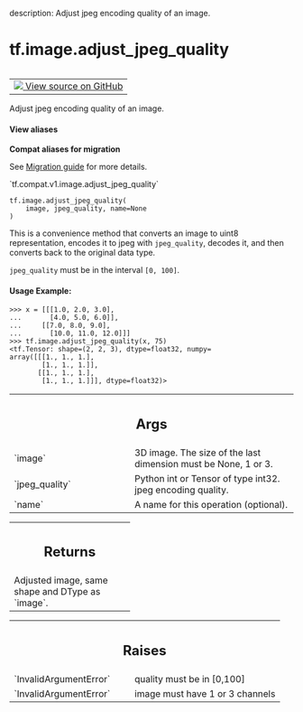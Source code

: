 description: Adjust jpeg encoding quality of an image.

<div itemscope itemtype="http://developers.google.com/ReferenceObject">
<meta itemprop="name" content="tf.image.adjust_jpeg_quality" />
<meta itemprop="path" content="Stable" />
</div>

# tf.image.adjust_jpeg_quality

<!-- Insert buttons and diff -->

<table class="tfo-notebook-buttons tfo-api nocontent" align="left">
<td>
  <a target="_blank" href="https://github.com/tensorflow/tensorflow/blob/r2.4/tensorflow/python/ops/image_ops_impl.py#L2638-L2686">
    <img src="https://www.tensorflow.org/images/GitHub-Mark-32px.png" />
    View source on GitHub
  </a>
</td>
</table>



Adjust jpeg encoding quality of an image.

<section class="expandable">
  <h4 class="showalways">View aliases</h4>
  <p>
<b>Compat aliases for migration</b>
<p>See
<a href="https://www.tensorflow.org/guide/migrate">Migration guide</a> for
more details.</p>
<p>`tf.compat.v1.image.adjust_jpeg_quality`</p>
</p>
</section>

<pre class="devsite-click-to-copy prettyprint lang-py tfo-signature-link">
<code>tf.image.adjust_jpeg_quality(
    image, jpeg_quality, name=None
)
</code></pre>



<!-- Placeholder for "Used in" -->

This is a convenience method that converts an image to uint8 representation,
encodes it to jpeg with `jpeg_quality`, decodes it, and then converts back
to the original data type.

`jpeg_quality` must be in the interval `[0, 100]`.

#### Usage Example:



```
>>> x = [[[1.0, 2.0, 3.0],
...       [4.0, 5.0, 6.0]],
...     [[7.0, 8.0, 9.0],
...       [10.0, 11.0, 12.0]]]
>>> tf.image.adjust_jpeg_quality(x, 75)
<tf.Tensor: shape=(2, 2, 3), dtype=float32, numpy=
array([[[1., 1., 1.],
        [1., 1., 1.]],
       [[1., 1., 1.],
        [1., 1., 1.]]], dtype=float32)>
```

<!-- Tabular view -->
 <table class="responsive fixed orange">
<colgroup><col width="214px"><col></colgroup>
<tr><th colspan="2"><h2 class="add-link">Args</h2></th></tr>

<tr>
<td>
`image`
</td>
<td>
3D image. The size of the last dimension must be None, 1 or 3.
</td>
</tr><tr>
<td>
`jpeg_quality`
</td>
<td>
Python int or Tensor of type int32. jpeg encoding quality.
</td>
</tr><tr>
<td>
`name`
</td>
<td>
A name for this operation (optional).
</td>
</tr>
</table>



<!-- Tabular view -->
 <table class="responsive fixed orange">
<colgroup><col width="214px"><col></colgroup>
<tr><th colspan="2"><h2 class="add-link">Returns</h2></th></tr>
<tr class="alt">
<td colspan="2">
Adjusted image, same shape and DType as `image`.
</td>
</tr>

</table>



<!-- Tabular view -->
 <table class="responsive fixed orange">
<colgroup><col width="214px"><col></colgroup>
<tr><th colspan="2"><h2 class="add-link">Raises</h2></th></tr>

<tr>
<td>
`InvalidArgumentError`
</td>
<td>
quality must be in [0,100]
</td>
</tr><tr>
<td>
`InvalidArgumentError`
</td>
<td>
image must have 1 or 3 channels
</td>
</tr>
</table>

